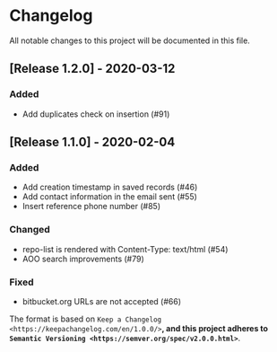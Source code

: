 # Changelog

All notable changes to this project will be documented in this file.

## [Release 1.2.0] - 2020-03-12 

### Added

-  Add duplicates check on insertion (#91) 


## [Release 1.1.0] - 2020-02-04 

### Added

-  Add creation timestamp in saved records (#46)
-  Add contact information in the email sent (#55)
-  Insert reference phone number (#85)

### Changed

-  repo-list is rendered with Content-Type: text/html (#54)
-  AOO search improvements (#79)

### Fixed

-  bitbucket.org URLs are not accepted (#66)

The format is based on `Keep a
Changelog <https://keepachangelog.com/en/1.0.0/>`__, and this project
adheres to `Semantic
Versioning <https://semver.org/spec/v2.0.0.html>`__.
